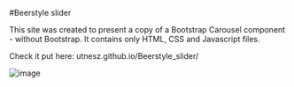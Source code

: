 #Beerstyle slider

This site was created to present a copy of a Bootstrap Carousel component - without Bootstrap. 
It contains only HTML, CSS and Javascript files.


Check it put here: utnesz.github.io/Beerstyle_slider/

![image](https://user-images.githubusercontent.com/90829509/211371811-08428788-3553-4883-8039-c8e4130e8baa.png)

